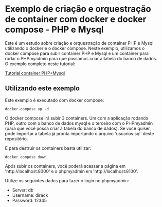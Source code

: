 # Exemplo de criação e orquestração de container com docker e docker compose - PHP e Mysql

Este é um estudo sobre criação e orquestração de container PHP e Mysql utilizando o docker e o docker compose.
Neste exemplo, utilizamos o docker compose para subir container PHP e Mysql e um container para rodar o PHPmyadmin
para que possamos criar a tabela do banco de dados. O exemplo completo neste tutorial:


[Tutorial container PHP+Mysql](https://share.atelie.software/subindo-um-banco-de-dados-mysql-e-phpmyadmin-com-docker-642be41f7638)

## Utilizando este exemplo

Este exemplo é executado com docker compose:

```
docker-compose up -d
```

O docker compose irá subir 3 containers. Um com a aplicação rodando PHP, outro com o banco de dados mysql
e o terceiro com o PHPmyadmin (para que você possa criar a tabela do banco de dados). Se você quiser, pode
importar a tabela já pronta importando o arquivo 'usuarios.sql' deste repositório.

E para destruir os containers basta utilizar:

```
docker compose down
```

Após subir os containers, você poderá acessar a página em 'http://localhost:8000' e o phpmyadmin em 'http://localhost:8100'.

Utilize os seguintes dados para fazer o login no phpmyadmin:

- Server: db
- Username: dirack
- Password: 12345
